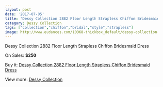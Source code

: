```yaml
---
layout: post
date: '2017-07-05'
title: "Dessy Collection 2882 Floor Length Strapless Chiffon Bridesmaid Dress"
category: Dessy Collection
tags: ["collection","chiffon","bridal","style","strapless"]
image: http://www.eudances.com/10368-thickbox_default/dessy-collection-2882-floor-length-strapless-chiffon-bridesmaid-dress.jpg
---
```

Dessy Collection 2882 Floor Length Strapless Chiffon Bridesmaid Dress

On Sales: **$250**
<a href="https://www.eudances.com/en/dessy-collection/3379-dessy-collection-2882-floor-length-strapless-chiffon-bridesmaid-dress.html"><amp-img layout="responsive" width="600" height="600" src="//www.eudances.com/10368-thickbox_default/dessy-collection-2882-floor-length-strapless-chiffon-bridesmaid-dress.jpg" alt="Dessy Collection 2882 Floor Length Strapless Chiffon Bridesmaid Dress 0" /></a>
<a href="https://www.eudances.com/en/dessy-collection/3379-dessy-collection-2882-floor-length-strapless-chiffon-bridesmaid-dress.html"><amp-img layout="responsive" width="600" height="600" src="//www.eudances.com/10371-thickbox_default/dessy-collection-2882-floor-length-strapless-chiffon-bridesmaid-dress.jpg" alt="Dessy Collection 2882 Floor Length Strapless Chiffon Bridesmaid Dress 1" /></a>
<a href="https://www.eudances.com/en/dessy-collection/3379-dessy-collection-2882-floor-length-strapless-chiffon-bridesmaid-dress.html"><amp-img layout="responsive" width="600" height="600" src="//www.eudances.com/10370-thickbox_default/dessy-collection-2882-floor-length-strapless-chiffon-bridesmaid-dress.jpg" alt="Dessy Collection 2882 Floor Length Strapless Chiffon Bridesmaid Dress 2" /></a>
<a href="https://www.eudances.com/en/dessy-collection/3379-dessy-collection-2882-floor-length-strapless-chiffon-bridesmaid-dress.html"><amp-img layout="responsive" width="600" height="600" src="//www.eudances.com/10369-thickbox_default/dessy-collection-2882-floor-length-strapless-chiffon-bridesmaid-dress.jpg" alt="Dessy Collection 2882 Floor Length Strapless Chiffon Bridesmaid Dress 3" /></a>

Buy it: [Dessy Collection 2882 Floor Length Strapless Chiffon Bridesmaid Dress](https://www.eudances.com/en/dessy-collection/3379-dessy-collection-2882-floor-length-strapless-chiffon-bridesmaid-dress.html "Dessy Collection 2882 Floor Length Strapless Chiffon Bridesmaid Dress")

View more: [Dessy Collection](https://www.eudances.com/en/60-Dessy-Collection "Dessy Collection")